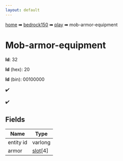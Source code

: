 ```yaml
---
layout: default
---
```


[home](/) ➡ [bedrock150](/protocol/bedrock150) ➡ [play](/protocol/bedrock150/play) ➡ mob-armor-equipment

# Mob-armor-equipment

**Id**: 32

**Id** (hex): 20

**Id** (bin): 00100000

✔️

✔️

## Fields

Name | Type
---|---
entity id | varlong
armor | [slot](/protocol/bedrock150/types/slot)[4]

